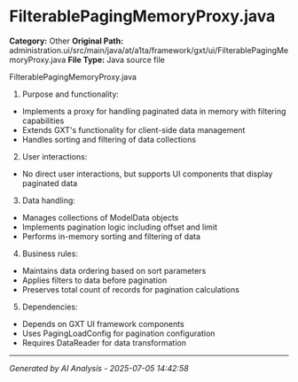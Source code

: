 # FilterablePagingMemoryProxy.java

**Category:** Other
**Original Path:** administration.ui/src/main/java/at/a1ta/framework/gxt/ui/FilterablePagingMemoryProxy.java
**File Type:** Java source file

FilterablePagingMemoryProxy.java
1. Purpose and functionality:
- Implements a proxy for handling paginated data in memory with filtering capabilities
- Extends GXT's functionality for client-side data management
- Handles sorting and filtering of data collections

2. User interactions:
- No direct user interactions, but supports UI components that display paginated data

3. Data handling:
- Manages collections of ModelData objects
- Implements pagination logic including offset and limit
- Performs in-memory sorting and filtering of data

4. Business rules:
- Maintains data ordering based on sort parameters
- Applies filters to data before pagination
- Preserves total count of records for pagination calculations

5. Dependencies:
- Depends on GXT UI framework components
- Uses PagingLoadConfig for pagination configuration
- Requires DataReader for data transformation

---
*Generated by AI Analysis - 2025-07-05 14:42:58*
